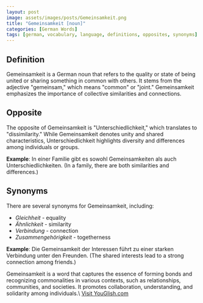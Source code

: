 ```yaml
---
layout: post
image: assets/images/posts/Gemeinsamkeit.png
title: "Gemeinsamkeit [noun]"
categories: [German Words]
tags: [german, vocabulary, language, definitions, opposites, synonyms]
---
```


## Definition

Gemeinsamkeit is a German noun that refers to the quality or state of being united or sharing something in common with others. It stems from the adjective "gemeinsam," which means "common" or "joint." Gemeinsamkeit emphasizes the importance of collective similarities and connections.

## Opposite

The opposite of Gemeinsamkeit is "Unterschiedlichkeit," which translates to "dissimilarity." While Gemeinsamkeit denotes unity and shared characteristics, Unterschiedlichkeit highlights diversity and differences among individuals or groups.

**Example**: In einer Familie gibt es sowohl Gemeinsamkeiten als auch Unterschiedlichkeiten. (In a family, there are both similarities and differences.)

## Synonyms

There are several synonyms for Gemeinsamkeit, including:

- *Gleichheit* - equality
- *Ähnlichkeit* - similarity
- *Verbindung* - connection
- *Zusammengehörigkeit* - togetherness

**Example**: Die Gemeinsamkeit der Interessen führt zu einer starken Verbindung unter den Freunden. (The shared interests lead to a strong connection among friends.)

Gemeinsamkeit is a word that captures the essence of forming bonds and recognizing commonalities in various contexts, such as relationships, communities, and societies. It promotes collaboration, understanding, and solidarity among individuals.\ <a id="yg-widget-0" class="youglish-widget" data-query="Gemeinsamkeit" data-lang="german" data-components="8412" data-auto-start="0" data-bkg-color="theme_light" data-title="How%20to%20pronounce%20Gemeinsamkeit%20in%20German"  rel="nofollow" href="https://youglish.com">Visit YouGlish.com</a><script async src="https://youglish.com/public/emb/widget.js" charset="utf-8"></script>
